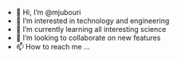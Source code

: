 - 👋 Hi, I’m @mjubouri
- 👀 I’m interested in technology and engineering
- 🌱 I’m currently learning all interesting science
- 💞️ I’m looking to collaborate on new features
- 📫 How to reach me ...

<!---
mjubouri/mjubouri is a ✨ special ✨ repository because its `README.md` (this file) appears on your GitHub profile.
You can click the Preview link to take a look at your changes.
--->

